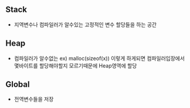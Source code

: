 
## Stack

 - 지역변수나 컴파일러가 알수있는 고정적인 변수 할당들을 하는 공간
## Heap

- 컴파일러가 알수없는 ex) malloc(sizeof(x)) 이렇게 하게되면 컴파일러입장에서 몇바이트를 할당해야할지 모르기때문에 Heap영역에 할당
## Global

- 전역변수들을 저장